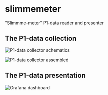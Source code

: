 # slimmemeter
"Slimmme-meter" P1-data reader and presenter

## The P1-data collection

![P1-data collector schematics](https://raw.githubusercontent.com/pvdheijden/slimmemeter/master/doc/p1_connector-v2.png)

![P1-data collector assembled](https://raw.githubusercontent.com/pvdheijden/slimmemeter/master/doc/p1_connector_assembled.png)


## The P1-data presentation

![Grafana dashboard](https://raw.githubusercontent.com/pvdheijden/slimmemeter/master/doc/grafana-screenshot.png)

